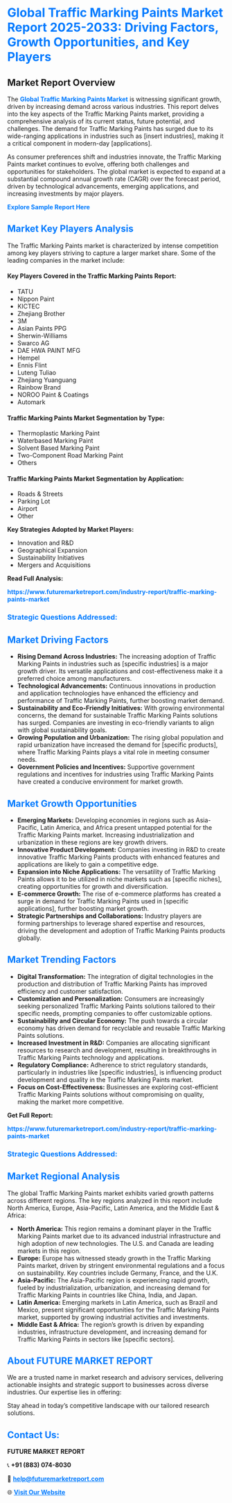 <h1 style="color: #007BFF;">Global Traffic Marking Paints Market Report 2025-2033: Driving Factors, Growth Opportunities, and Key Players</h1>

<section id="overview">
<h2>Market Report Overview</h2>
<p>The <a href="https://www.futuremarketreport.com/industry-report/traffic-marking-paints-market" style="color: #007BFF; text-decoration: none;"><strong>Global Traffic Marking Paints Market</strong></a> is witnessing significant growth, driven by increasing demand across various industries. This report delves into the key aspects of the Traffic Marking Paints market, providing a comprehensive analysis of its current status, future potential, and challenges. The demand for Traffic Marking Paints has surged due to its wide-ranging applications in industries such as [insert industries], making it a critical component in modern-day [applications].</p>
<p>As consumer preferences shift and industries innovate, the Traffic Marking Paints market continues to evolve, offering both challenges and opportunities for stakeholders. The global market is expected to expand at a substantial compound annual growth rate (CAGR) over the forecast period, driven by technological advancements, emerging applications, and increasing investments by major players.</p>
</section>

<section id="overview">
<p><a href="https://www.futuremarketreport.com/request-sample/reportId=102350" style="color: #007BFF; text-decoration: none;"><strong>Explore Sample Report Here</strong></a></p>
</section>

<section id="key-players">
<h2 style="color: #007BFF;">Market Key Players Analysis</h2>
<p>The Traffic Marking Paints market is characterized by intense competition among key players striving to capture a larger market share. Some of the leading companies in the market include:</p>
<h4>Key Players Covered in the Traffic Marking Paints Report:</h4>
<ul><li>TATU</li><li>Nippon Paint</li><li>KICTEC</li><li>Zhejiang Brother</li><li>3M</li><li>Asian Paints PPG</li><li>Sherwin-Williams</li><li>Swarco AG</li><li>DAE HWA PAINT MFG</li><li>Hempel</li><li>Ennis Flint</li><li>Luteng Tuliao</li><li>Zhejiang Yuanguang</li><li>Rainbow Brand</li><li>NOROO Paint &amp; Coatings</li><li>Automark</li></ul>
<h4>Traffic Marking Paints Market Segmentation by Type:</h4>
<ul><li>Thermoplastic Marking Paint</li><li>Waterbased Marking Paint</li><li>Solvent Based Marking Paint</li><li>Two-Component Road Marking Paint</li><li>Others</li></ul>

<h4>Traffic Marking Paints Market Segmentation by Application:</h4>
<ul><li>Roads &amp; Streets</li><li>Parking Lot</li><li>Airport</li><li>Other</li></ul>
<p><strong>Key Strategies Adopted by Market Players:</strong></p>
<ul>
<li>Innovation and R&D</li>
<li>Geographical Expansion</li>
<li>Sustainability Initiatives</li>
<li>Mergers and Acquisitions</li>
</ul>
</section>

<section>
<p><strong>Read Full Analysis: </strong></p><a href="https://www.futuremarketreport.com/industry-report/traffic-marking-paints-market" style="color: #007BFF; text-decoration: none;"><strong>https://www.futuremarketreport.com/industry-report/traffic-marking-paints-market</strong></a>
<h3 style="color: #007BFF;">Strategic Questions Addressed:</h3>
</section>

<section id="driving-factors">
<h2 style="color: #007BFF;">Market Driving Factors</h2>
<ul>
<li><strong>Rising Demand Across Industries:</strong> The increasing adoption of Traffic Marking Paints in industries such as [specific industries] is a major growth driver. Its versatile applications and cost-effectiveness make it a preferred choice among manufacturers.</li>
<li><strong>Technological Advancements:</strong> Continuous innovations in production and application technologies have enhanced the efficiency and performance of Traffic Marking Paints, further boosting market demand.</li>
<li><strong>Sustainability and Eco-Friendly Initiatives:</strong> With growing environmental concerns, the demand for sustainable Traffic Marking Paints solutions has surged. Companies are investing in eco-friendly variants to align with global sustainability goals.</li>
<li><strong>Growing Population and Urbanization:</strong> The rising global population and rapid urbanization have increased the demand for [specific products], where Traffic Marking Paints plays a vital role in meeting consumer needs.</li>
<li><strong>Government Policies and Incentives:</strong> Supportive government regulations and incentives for industries using Traffic Marking Paints have created a conducive environment for market growth.</li>
</ul>
</section>

<section id="growth-opportunities">
<h2 style="color: #007BFF;">Market Growth Opportunities</h2>
<ul>
<li><strong>Emerging Markets:</strong> Developing economies in regions such as Asia-Pacific, Latin America, and Africa present untapped potential for the Traffic Marking Paints market. Increasing industrialization and urbanization in these regions are key growth drivers.</li>
<li><strong>Innovative Product Development:</strong> Companies investing in R&D to create innovative Traffic Marking Paints products with enhanced features and applications are likely to gain a competitive edge.</li>
<li><strong>Expansion into Niche Applications:</strong> The versatility of Traffic Marking Paints allows it to be utilized in niche markets such as [specific niches], creating opportunities for growth and diversification.</li>
<li><strong>E-commerce Growth:</strong> The rise of e-commerce platforms has created a surge in demand for Traffic Marking Paints used in [specific applications], further boosting market growth.</li>
<li><strong>Strategic Partnerships and Collaborations:</strong> Industry players are forming partnerships to leverage shared expertise and resources, driving the development and adoption of Traffic Marking Paints products globally.</li>
</ul>
</section>

<section id="trending-factors">
<h2 style="color: #007BFF;">Market Trending Factors</h2>
<ul>
<li><strong>Digital Transformation:</strong> The integration of digital technologies in the production and distribution of Traffic Marking Paints has improved efficiency and customer satisfaction.</li>
<li><strong>Customization and Personalization:</strong> Consumers are increasingly seeking personalized Traffic Marking Paints solutions tailored to their specific needs, prompting companies to offer customizable options.</li>
<li><strong>Sustainability and Circular Economy:</strong> The push towards a circular economy has driven demand for recyclable and reusable Traffic Marking Paints solutions.</li>
<li><strong>Increased Investment in R&D:</strong> Companies are allocating significant resources to research and development, resulting in breakthroughs in Traffic Marking Paints technology and applications.</li>
<li><strong>Regulatory Compliance:</strong> Adherence to strict regulatory standards, particularly in industries like [specific industries], is influencing product development and quality in the Traffic Marking Paints market.</li>
<li><strong>Focus on Cost-Effectiveness:</strong> Businesses are exploring cost-efficient Traffic Marking Paints solutions without compromising on quality, making the market more competitive.</li>
</ul>
</section>

<section>
<p><strong>Get Full Report: </strong></p><a href="https://www.futuremarketreport.com/industry-report/traffic-marking-paints-market" style="color: #007BFF; text-decoration: none;"><strong>https://www.futuremarketreport.com/industry-report/traffic-marking-paints-market</strong></a>
<h3 style="color: #007BFF;">Strategic Questions Addressed:</h3>
</section>


<section id="regional-analysis">
<h2 style="color: #007BFF;">Market Regional Analysis</h2>
<p>The global Traffic Marking Paints market exhibits varied growth patterns across different regions. The key regions analyzed in this report include North America, Europe, Asia-Pacific, Latin America, and the Middle East & Africa:</p>
<ul>
<li><strong>North America:</strong> This region remains a dominant player in the Traffic Marking Paints market due to its advanced industrial infrastructure and high adoption of new technologies. The U.S. and Canada are leading markets in this region.</li>
<li><strong>Europe:</strong> Europe has witnessed steady growth in the Traffic Marking Paints market, driven by stringent environmental regulations and a focus on sustainability. Key countries include Germany, France, and the U.K.</li>
<li><strong>Asia-Pacific:</strong> The Asia-Pacific region is experiencing rapid growth, fueled by industrialization, urbanization, and increasing demand for Traffic Marking Paints in countries like China, India, and Japan.</li>
<li><strong>Latin America:</strong> Emerging markets in Latin America, such as Brazil and Mexico, present significant opportunities for the Traffic Marking Paints market, supported by growing industrial activities and investments.</li>
<li><strong>Middle East & Africa:</strong> The region’s growth is driven by expanding industries, infrastructure development, and increasing demand for Traffic Marking Paints in sectors like [specific sectors].</li>
</ul>
</section>

<footer>
<h2 style="color: #007BFF;">About FUTURE MARKET REPORT</h2>
<p>We are a trusted name in market research and advisory services, delivering actionable insights and strategic support to businesses across diverse industries. Our expertise lies in offering:</p>

<p>Stay ahead in today’s competitive landscape with our tailored research solutions.</p>

<h2 style="color: #007BFF;">Contact Us:</h2>
<p><strong>FUTURE MARKET REPORT</strong></p>
<p>📞 <strong>+91 (883) 074-8030</strong></p>
<p>📧 <strong><a href="mailto:help@futuremarketreport.com" style="color: #007BFF;">help@futuremarketreport.com</a></strong></p>
<p>🌐 <strong><a href="https://www.futuremarketreport.com/" style="color: #007BFF;">Visit Our Website</a></strong></p>
</footer>